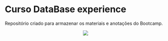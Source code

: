 # Curso DataBase experience

Repositório criado para armazenar os materiais e anotações do Bootcamp.

<div align="center">
            <img src="https://user-images.githubusercontent.com/103293578/189407911-c5f0a86b-4bfb-48bd-91f8-e3c64c668a7f.jpg" width="auto">
</div>
